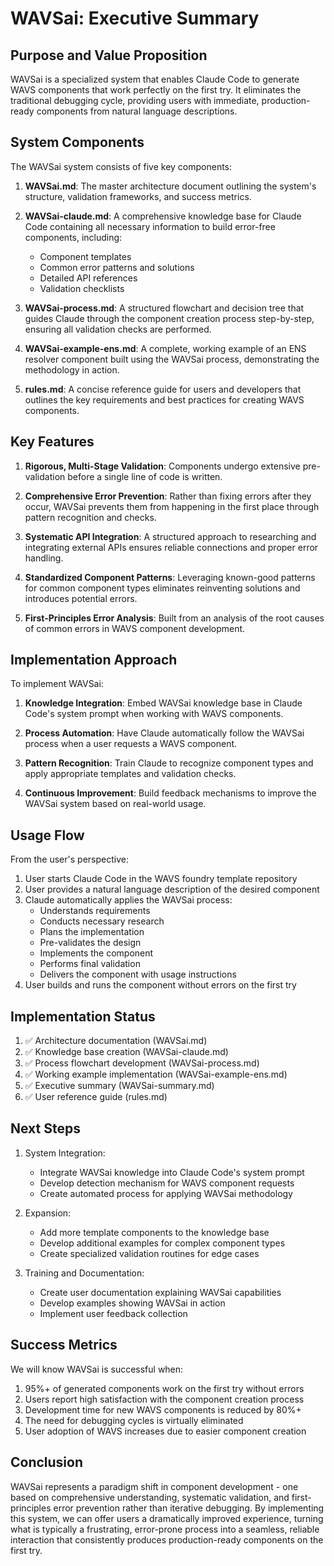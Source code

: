 # WAVSai: Executive Summary

## Purpose and Value Proposition

WAVSai is a specialized system that enables Claude Code to generate WAVS components that work perfectly on the first try. It eliminates the traditional debugging cycle, providing users with immediate, production-ready components from natural language descriptions.

## System Components

The WAVSai system consists of five key components:

1. **WAVSai.md**: The master architecture document outlining the system's structure, validation frameworks, and success metrics.

2. **WAVSai-claude.md**: A comprehensive knowledge base for Claude Code containing all necessary information to build error-free components, including:
   - Component templates
   - Common error patterns and solutions
   - Detailed API references
   - Validation checklists

3. **WAVSai-process.md**: A structured flowchart and decision tree that guides Claude through the component creation process step-by-step, ensuring all validation checks are performed.

4. **WAVSai-example-ens.md**: A complete, working example of an ENS resolver component built using the WAVSai process, demonstrating the methodology in action.

5. **rules.md**: A concise reference guide for users and developers that outlines the key requirements and best practices for creating WAVS components.

## Key Features

1. **Rigorous, Multi-Stage Validation**: Components undergo extensive pre-validation before a single line of code is written.

2. **Comprehensive Error Prevention**: Rather than fixing errors after they occur, WAVSai prevents them from happening in the first place through pattern recognition and checks.

3. **Systematic API Integration**: A structured approach to researching and integrating external APIs ensures reliable connections and proper error handling.

4. **Standardized Component Patterns**: Leveraging known-good patterns for common component types eliminates reinventing solutions and introduces potential errors.

5. **First-Principles Error Analysis**: Built from an analysis of the root causes of common errors in WAVS component development.

## Implementation Approach

To implement WAVSai:

1. **Knowledge Integration**: Embed WAVSai knowledge base in Claude Code's system prompt when working with WAVS components.

2. **Process Automation**: Have Claude automatically follow the WAVSai process when a user requests a WAVS component.

3. **Pattern Recognition**: Train Claude to recognize component types and apply appropriate templates and validation checks.

4. **Continuous Improvement**: Build feedback mechanisms to improve the WAVSai system based on real-world usage.

## Usage Flow

From the user's perspective:

1. User starts Claude Code in the WAVS foundry template repository
2. User provides a natural language description of the desired component
3. Claude automatically applies the WAVSai process:
   - Understands requirements
   - Conducts necessary research
   - Plans the implementation
   - Pre-validates the design
   - Implements the component
   - Performs final validation
   - Delivers the component with usage instructions
4. User builds and runs the component without errors on the first try

## Implementation Status

1. ✅ Architecture documentation (WAVSai.md)
2. ✅ Knowledge base creation (WAVSai-claude.md)
3. ✅ Process flowchart development (WAVSai-process.md)
4. ✅ Working example implementation (WAVSai-example-ens.md)
5. ✅ Executive summary (WAVSai-summary.md)
6. ✅ User reference guide (rules.md)

## Next Steps

1. System Integration:
   - Integrate WAVSai knowledge into Claude Code's system prompt
   - Develop detection mechanism for WAVS component requests
   - Create automated process for applying WAVSai methodology

2. Expansion:
   - Add more template components to the knowledge base
   - Develop additional examples for complex component types
   - Create specialized validation routines for edge cases

3. Training and Documentation:
   - Create user documentation explaining WAVSai capabilities
   - Develop examples showing WAVSai in action
   - Implement user feedback collection

## Success Metrics

We will know WAVSai is successful when:

1. 95%+ of generated components work on the first try without errors
2. Users report high satisfaction with the component creation process
3. Development time for new WAVS components is reduced by 80%+
4. The need for debugging cycles is virtually eliminated
5. User adoption of WAVS increases due to easier component creation

## Conclusion

WAVSai represents a paradigm shift in component development - one based on comprehensive understanding, systematic validation, and first-principles error prevention rather than iterative debugging. By implementing this system, we can offer users a dramatically improved experience, turning what is typically a frustrating, error-prone process into a seamless, reliable interaction that consistently produces production-ready components on the first try.